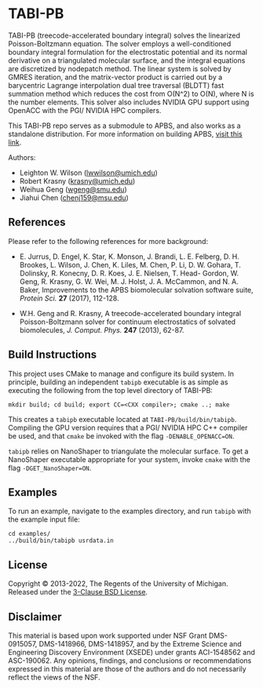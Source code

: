 # TABI-PB
TABI-PB (treecode-accelerated boundary integral) solves the linearized Poisson-Boltzmann equation. The solver employs a well-conditioned boundary integral formulation for the electrostatic potential and its normal derivative on a triangulated molecular surface, and the integral equations are discretized by nodepatch method. The linear system is solved by GMRES iteration, and the matrix-vector product is carried out by a barycentric Lagrange interpolation dual tree traversal (BLDTT) fast summation method which reduces the cost from O(N^2) to O(N), where N is the number elements. This solver also includes NVIDIA GPU support using OpenACC with the PGI/ NVIDIA HPC compilers.

This TABI-PB repo serves as a submodule to APBS, and also works as a standalone distribution. For more information on building APBS, [visit this link](https://apbs.readthedocs.io/en/latest/).

   Authors:  
   - Leighton W. Wilson  (lwwilson@umich.edu) 
   - Robert Krasny  (krasny@umich.edu) 
   - Weihua Geng  (wgeng@smu.edu)
   - Jiahui Chen  (chenj159@msu.edu)


## References
Please refer to the following references for more background:

  - E. Jurrus, D. Engel, K. Star, K. Monson, J. Brandi, L. E. Felberg, D. H. Brookes, L. Wilson, J. Chen, K. Liles, M. Chen, P. Li, D. W. Gohara, T. Dolinsky, R. Konecny, D. R. Koes, J. E. Nielsen, T. Head- Gordon, W. Geng, R. Krasny, G. W. Wei, M. J. Holst, J. A. McCammon, and N. A. Baker, Improvements to the APBS biomolecular solvation software suite, _Protein Sci._ __27__ (2017), 112-128.
   
  - W.H. Geng and R. Krasny, A treecode-accelerated boundary integral Poisson-Boltzmann solver for continuum electrostatics of solvated biomolecules, _J. Comput. Phys._ __247__ (2013), 62-87.


## Build Instructions

This project uses CMake to manage and configure its build system. In principle, 
building an independent `tabipb` executable is as simple as executing the following 
from the top level directory of TABI-PB:

    mkdir build; cd build; export CC=<CXX compiler>; cmake ..; make

This creates a `tabipb` executable located at `TABI-PB/build/bin/tabipb`.
Compiling the GPU version requires that a PGI/ NVIDIA HPC C++ compiler be used, 
and that `cmake` be invoked with the flag `-DENABLE_OPENACC=ON`.

`tabipb` relies on NanoShaper to triangulate the molecular surface. To get a NanoShaper
executable appropriate for your system, invoke `cmake` with the flag `-DGET_NanoShaper=ON`.

## Examples

To run an example, navigate to the examples directory, and run `tabipb` with the 
example input file:
```
cd examples/
../build/bin/tabipb usrdata.in
```

## License
Copyright © 2013-2022, The Regents of the University of Michigan. Released under the [3-Clause BSD License](LICENSE.md).


## Disclaimer
This material is based upon work supported under NSF Grant DMS-0915057, DMS-1418966, DMS-1418957, and by the Extreme Science and Engineering Discovery Environment (XSEDE) under grants ACI-1548562 and ASC-190062. Any opinions, findings, and conclusions or recommendations expressed in this material are those of the authors and do not necessarily reflect the views of the NSF.
